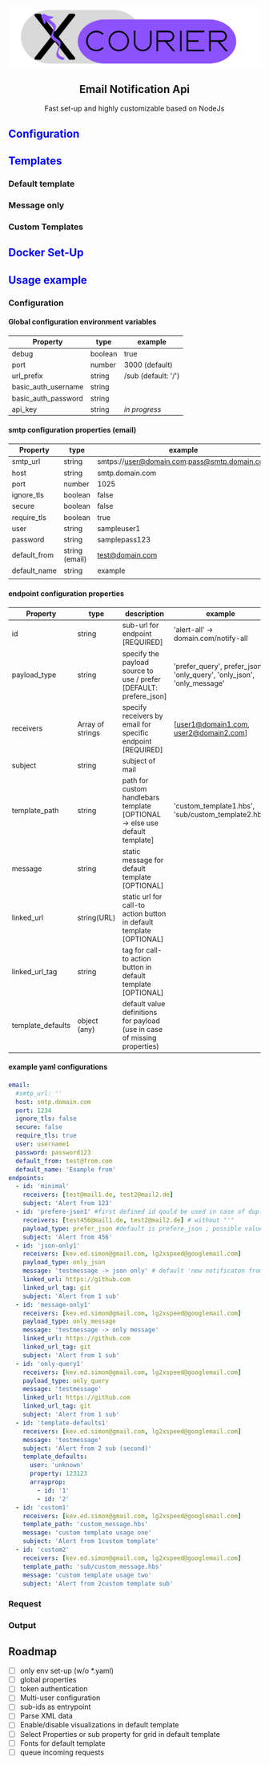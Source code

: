 ![Alt text](docs/icons/Xcourier-banner-1250x300px.png?raw=true 'Xcourier-Banner')

<center> <h2>Email Notification Api</h2> </center>
<center> Fast set-up and highly customizable based on NodeJs </center>

<h2 style="color: blue">Configuration</h2>

<h2 style="color: blue">Templates</h2>

### Default template

### Message only

### Custom Templates

<h2 style="color: blue">Docker Set-Up</h2>

<h2 style="color: blue">Usage example</h2>

### Configuration

#### Global configuration environment variables

| Property            | type    | example             |
| ------------------- | ------- | ------------------- |
| debug               | boolean | true                |
| port                | number  | 3000 (default)      |
| url_prefix          | string  | /sub (default: '/') |
| basic_auth_username | string  |                     |
| basic_auth_password | string  |                     |
| api_key             | string  | _in progress_       |

#### smtp configuration properties (email)

| Property     | type           | example                                      |
| ------------ | -------------- | -------------------------------------------- |
| smtp_url     | string         | smtps://user@domain.com:pass@smtp.domain.com |
| host         | string         | smtp.domain.com                              |
| port         | number         | 1025                                         |
| ignore_tls   | boolean        | false                                        |
| secure       | boolean        | false                                        |
| require_tls  | boolean        | true                                         |
| user         | string         | sampleuser1                                  |
| password     | string         | samplepass123                                |
| default_from | string (email) | test@domain.com                              |
| default_name | string         | example                                      |
|              |                |                                              |

#### endpoint configuration properties

| Property          | type             | description                                                                 | example                                                                 |
| ----------------- | ---------------- | --------------------------------------------------------------------------- | ----------------------------------------------------------------------- |
| id                | string           | sub-url for endpoint [REQUIRED]                                             | 'alert-all' -> domain.com/notify-all                                    |
| payload_type      | string           | specify the payload source to use / prefer [DEFAULT: prefere_json]          | 'prefer_query', prefer_json', 'only_query', 'only_json', 'only_message' |
| receivers         | Array of strings | specify receivers by email for specific endpoint [REQUIRED]                 | [user1@domain1.com, user2@domain2.com]                                  |
| subject           | string           | subject of mail                                                             |                                                                         |
| template_path     | string           | path for custom handlebars template [OPTIONAL -> else use default template] | 'custom_template1.hbs', 'sub/custom_template2.hbs'                      |
| message           | string           | static message for default template [OPTIONAL]                              |                                                                         |
| linked_url        | string(URL)      | static url for call-to action button in default template [OPTIONAL]         |                                                                         |
| linked_url_tag    | string           | tag for call-to action button in default template [OPTIONAL]                |                                                                         |
| template_defaults | object (any)     | default value definitions for payload (use in case of missing properties)   |                                                                         |

#### example yaml configurations

```yaml
email:
  #smtp_url: ''
  host: smtp.domain.com
  port: 1234
  ignore_tls: false
  secure: false
  require_tls: true
  user: username1
  password: password123
  default_from: test@from.com
  default_name: 'Example from'
endpoints:
  - id: 'minimal'
    receivers: [test@mail1.de, test2@mail2.de]
    subject: 'Alert from 123'
  - id: 'prefere-json1' #first defined id qould be used in case of duplicate ids
    receivers: [test456@mail1.de, test2@mail2.de] # without "'"
    payload_type: prefer_json #default is prefere_json ; possible values ->   preferQuery = 'prefer_query',prefer_json','only_query','only_json','only_message'
    subject: 'Alert from 456'
  - id: 'json-only1'
    receivers: [kev.ed.simon@gmail.com, lg2xspeed@googlemail.com]
    payload_type: only_json
    message: 'testmessage -> json only' # default 'new notificaton from id'
    linked_url: https://github.com
    linked_url_tag: git
    subject: 'Alert from 1 sub'
  - id: 'message-only1'
    receivers: [kev.ed.simon@gmail.com, lg2xspeed@googlemail.com]
    payload_type: only_message
    message: 'testmessage -> only message'
    linked_url: https://github.com
    linked_url_tag: git
    subject: 'Alert from 1 sub'
  - id: 'only-query1'
    receivers: [kev.ed.simon@gmail.com, lg2xspeed@googlemail.com]
    payload_type: only_query
    message: 'testmessage'
    linked_url: https://github.com
    linked_url_tag: git
    subject: 'Alert from 1 sub'
  - id: 'template-defaults1'
    receivers: [kev.ed.simon@gmail.com, lg2xspeed@googlemail.com]
    message: 'testmessage'
    subject: 'Alert from 2 sub (second)'
    template_defaults:
      user: 'unknown'
      property: 123123
      arrayprop:
        - id: '1'
        - id: '2'
  - id: 'custom1'
    receivers: [kev.ed.simon@gmail.com, lg2xspeed@googlemail.com]
    template_path: 'custom_message.hbs'
    message: 'custom template usage one'
    subject: 'Alert from 1custom template'
  - id: 'custom2'
    receivers: [kev.ed.simon@gmail.com, lg2xspeed@googlemail.com]
    template_path: 'sub/custom_message.hbs'
    message: 'custom template usage two'
    subject: 'Alert from 2custom template sub'
```

### Request

### Output

## Roadmap

- [ ] only env set-up (w/o \*.yaml)
- [ ] global properties
- [ ] token authentication
- [ ] Multi-user configuration
- [ ] sub-ids as entrypoint
- [ ] Parse XML data
- [ ] Enable/disable visualizations in default template
- [ ] Select Properties or sub property for grid in default template
- [ ] Fonts for default template
- [ ] queue incoming requests
